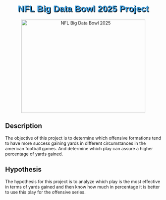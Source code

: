 <div style="text-align: center;"> <h1 style="font-family: 'Arial', sans-serif; color: #3498db; text-shadow: 2px 2px #000000;">NFL Big Data Bowl 2025 Project</h1> <img src="https://tse4.mm.bing.net/th?id=OIG1.qT3q09mHB2.wpmF6xBln&pid=ImgGn" alt="NFL Big Data Bowl 2025" width="400" height="300"> </div>

## Description
The objective of this project is to determine which offensive formations tend to have more success gaining yards in different circumstances in the american football games. And determine which play can assure a higher percentage of yards gained. 

## Hypothesis
The hypothesis for this project is to analyze which play is the most effective in terms of yards gained and then know how much in percentage it is better to use this play for the offensive series.
